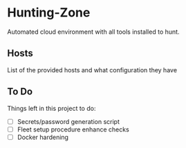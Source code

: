# Hunting-Zone

Automated cloud environment with all tools installed to hunt.

## Hosts

List of the provided hosts and what configuration they have

## To Do

Things left in this project to do:

- [ ] Secrets/password generation script
- [ ] Fleet setup procedure enhance checks
- [ ] Docker hardening
